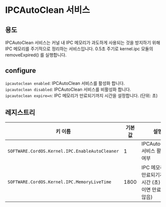 # IPCAutoClean 서비스

## 용도
IPCAutoClean 서비스는 커널 내 IPC 메모리가 과도하게 사용되는 것을 방지하기 위해 IPC 메모리를 주기적으로 정리하는 서비스입니다.
0.5초 주기로 kernel.ipc 모듈의 removeExpired() 를 실행합니다.

## configure
`ipcautoclean enabled`: IPCAutoClean 서비스를 활성화 합니다.<br>
`ipcautoclean disabled`: IPCAutoClean 서비스를 비활성화 합니다.<br>
`ipcautoclean expire=n`: IPC 메모리가 만료되기까지 시간을 설정합니다. (단위: 초)

## 레지스트리
| 키 이름 | 기본 값 | 설명                                     |
| ---- | ---- |----------------------------------------|
| `SOFTWARE.CordOS.Kernel.IPC.EnableAutoCleaner` | 1 | IPCAutoClean 서비스 활성화 여부                |
| `SOFTWARE.CordOS.Kernel.IPC.MemoryLiveTime` | 1800 | IPC 메모리가 만료되기까지 시간 (초) (-1 이면 만료되지 않음) |

